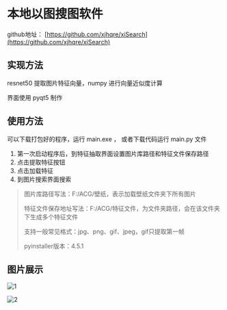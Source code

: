 # 本地以图搜图软件

github地址： [https://github.com/xjhqre/xiSearch](https://github.com/xjhqre/xiSearch)

## 实现方法

resnet50 提取图片特征向量，numpy 进行向量近似度计算

界面使用 pyqt5 制作

## 使用方法

可以下载打包好的程序，运行 main.exe ， 或者下载代码运行 main.py 文件

1. 第一次启动程序后，到特征抽取界面设置图片库路径和特征文件保存路径
2. 点击提取特征按钮
3. 点击加载特征
4. 到图片搜索界面搜索

> 图片库路径写法：F:/ACG/壁纸，表示加载壁纸文件夹下所有图片
> 
> 特征文件保存地址写法：F:/ACG/特征文件，为文件夹路径，会在该文件夹下生成多个特征文件
>
> 支持一般常见格式：jpg、png、gif、jpeg，gif只提取第一帧
>
> pyinstaller版本：4.5.1


## 图片展示

![1](https://typora-xjhqre.oss-cn-hangzhou.aliyuncs.com/img/202304132312251.png)

![2](https://typora-xjhqre.oss-cn-hangzhou.aliyuncs.com/img/202304132312549.png)
